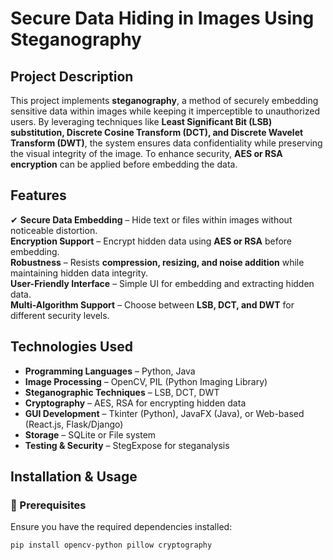 # Secure Data Hiding in Images Using Steganography

##  Project Description  
This project implements **steganography**, a method of securely embedding sensitive data within images while keeping it imperceptible to unauthorized users. By leveraging techniques like **Least Significant Bit (LSB) substitution, Discrete Cosine Transform (DCT), and Discrete Wavelet Transform (DWT)**, the system ensures data confidentiality while preserving the visual integrity of the image. To enhance security, **AES or RSA encryption** can be applied before embedding the data.

##  Features  
✔ **Secure Data Embedding** – Hide text or files within images without noticeable distortion.  
 **Encryption Support** – Encrypt hidden data using **AES or RSA** before embedding.  
 **Robustness** – Resists **compression, resizing, and noise addition** while maintaining hidden data integrity.  
 **User-Friendly Interface** – Simple UI for embedding and extracting hidden data.  
 **Multi-Algorithm Support** – Choose between **LSB, DCT, and DWT** for different security levels.  

##  Technologies Used  
- **Programming Languages** – Python, Java  
- **Image Processing** – OpenCV, PIL (Python Imaging Library)  
- **Steganographic Techniques** – LSB, DCT, DWT  
- **Cryptography** – AES, RSA for encrypting hidden data  
- **GUI Development** – Tkinter (Python), JavaFX (Java), or Web-based (React.js, Flask/Django)  
- **Storage** – SQLite or File system  
- **Testing & Security** – StegExpose for steganalysis  

##  Installation & Usage  
### 🔹 Prerequisites  
Ensure you have the required dependencies installed:  
```bash
pip install opencv-python pillow cryptography
